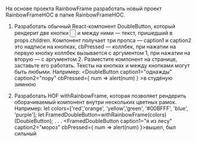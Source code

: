На основе проекта RainbowFrame разработать новый проект RainbowFrameHOC в папке RainbowFrameHOC.

1. Разработать обычный React-компонент DoubleButton, который рендерит две кнопки <input type=button> и между ними — текст, пришедший в props.children.
Компонент получает три пропса — caption1 и caption2 это надписи на кнопках, cbPressed — коллбек, при нажатии на первую кнопку коллбек вызывается с аргументом 1, при нажатии на вторую — с аргументом 2.
Разместите компонент на странице, заставьте его работать. Тексты на кнопках и между кнопками могут быть любыми.
Например:
<DoubleButton caption1="однажды" caption2="пору" cbPressed={ num => alert(num) } >в студёную зимнюю</DoubleButton>

2. Разработать HOF withRainbowFrame, которая позволяет рендерить оборачиваемый компонент внутри нескольких цветных рамок.
Например:
let colors=['red','orange', 'yellow','green', '#00BFFF', 'blue', 'purple'];
let FramedDoubleButton=withRainbowFrame(colors)(DoubleButton);
. . .
<FramedDoubleButton caption1="я из лесу" caption2="мороз" cbPressed={ num => alert(num) }>вышел, был сильный</FramedDoubleButton>
